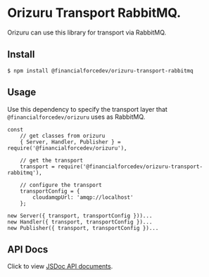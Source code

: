 # Orizuru Transport RabbitMQ.

Orizuru can use this library for transport via RabbitMQ.

## Install

```
$ npm install @financialforcedev/orizuru-transport-rabbitmq
```

## Usage

Use this dependency to specify the transport layer that ```@financialforcedev/orizuru``` uses as RabbitMQ.

	const
		// get classes from orizuru
		{ Server, Handler, Publisher } = require('@financialforcedev/orizuru'),

		// get the transport
		transport = require('@financialforcedev/orizuru-transport-rabbitmq'),

		// configure the transport
		transportConfig = {
			cloudamqpUrl: 'amqp://localhost'
		};

	new Server({ transport, transportConfig }))...
	new Handler({ transport, transportConfig })...
	new Publisher({ transport, transportConfig })...


## API Docs

Click to view [JSDoc API documents](http://htmlpreview.github.io/?https://github.com/financialforcedev/financialforcedev--orizuru-transport-rabbitmq/blob/feature/update-package/doc/index.html).